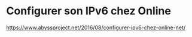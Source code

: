 # Configurer son IPv6 chez Online

<https://www.abyssproject.net/2016/08/configurer-ipv6-chez-online-net/>

